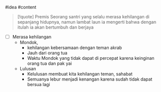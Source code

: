 #idea #content

>[!quote] Premis
>Seorang santri yang selalu merasa kehilangan di sepanjang hidupnya, namun lambat laun ia mengerti bahwa dengan itulah ia akan bertumbuh dan berjaya

- [ ] Merasa kehilangan 
	- Mondok, 
		- kehilangan kebersamaan dengan teman akrab
		- Jauh dari orang tua
		- Waktu Mondok yang tidak dapat di percepat karena keinginan orang tua dan pak yai
	- Lulusan
		- Kelulusan membuat kita kehilangan teman, sahabat
		- Semuanya lebur menjadi kenangan karena sudah tidak dapat bersua lagi 